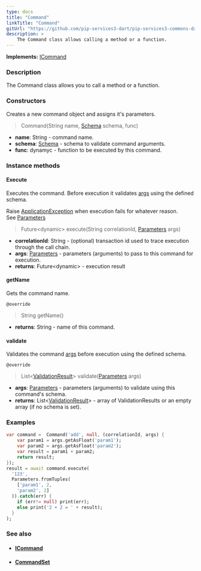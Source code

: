 ```yaml
---
type: docs
title: "Command"
linkTitle: "Command"
gitUrl: "https://github.com/pip-services3-dart/pip-services3-commons-dart"
description: > 
    The Command class allows calling a method or a function.
---
```


**Implements:** [ICommand](../icommand)

### Description

The Command class allows you to call a method or a function.

### Constructors

Creates a new command object and assigns it's parameters.

> Command(String name, [Schema](../../validate/schema) schema, func)

- **name**: String - command name.
- **schema**: [Schema](../../validate/schema) - schema to validate command arguments.
- **func**:  dynamyc - function to be executed by this command.

### Instance methods

#### Execute
Executes the command. Before execution it validates [args](../../run/parameters) using the defined schema.

Raise [ApplicationException](../../errors/application_exception) when execution fails for whatever reason.  
See [Parameters](../../run/parameters)

> Future\<dynamic\> execute(String correlationId, [Parameters](../../run/parameters) args)

- **correlationId**: String - (optional) transaction id used to trace execution through the call chain.
- **args**: [Parameters](../../run/parameters) - parameters (arguments) to pass to this command for execution.
- **returns**: Future\<dynamic\> - execution result

#### getName
Gets the command name.

`@override`
> String getName()

- **returns**: String - name of this command. 

#### validate
Validates the command [args](../../run/parameters) before execution using the defined schema.

`@override`
> List<[ValidationResult](../../validate/validation_result)> validate([Parameters](../../run/parameters) args)

- **args**: [Parameters](../../run/parameters) - parameters (arguments) to validate using this command's schema.
- **returns**: List<[ValidationResult](../../validate/validation_result)> - array of ValidationResults or an empty array (if no schema is set).

### Examples

```dart
var command =  Command('add', null, (correlationId, args) {
    var param1 = args.getAsFloat('param1');
    var param2 = args.getAsFloat('param2');
    var result = param1 + param2;
    return result;
});
result = await command.execute(
  '123',
  Parameters.fromTuples(
    ['param1', 2,
    'param2', 2]
  )).catch(err) {
    if (err!= null) print(err);
    else print('2 + 2 = ' + result);
  }
);

```

### See also
- #### [ICommand](../icommand)
- #### [CommandSet](../command_set) 
